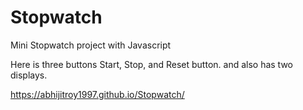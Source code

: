# Stopwatch
Mini Stopwatch project with Javascript

Here is three buttons Start, Stop, and Reset button.
and also has two displays.

https://abhijitroy1997.github.io/Stopwatch/


